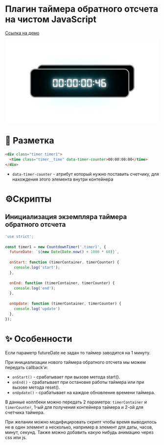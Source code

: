 # Плагин таймера обратного отсчета на чистом JavaScript
[Cсылка на демо](https://eduardvorsin.github.io/countdown-timer/index.html)

![таймер обратного отсчета](./images/countdown-timer.jpg)

# 🧱 Разметка
```html
<div class="timer timer1">
  <time class="timer__time" data-timer-counter>00:00:00:00</time>
</div>
```

- `data-timer-counter` - атрибут который нужно поставить счетчику, для нахождения этого элемента внутри контейнера

# ⚙️Cкрипты
## Инициализация экземпляра таймера обратного отсчета
```javascript
'use strict';

const timer1 = new CountdownTimer('.timer1', {
  futureDate: `${new Date(Date.now() + 1000 * 60)}`,

  onStart: function (timerContainer, timerCounter) {
    console.log('start');
  },

  onEnd: function (timerContainer, timerCounter) {
    console.log('end');
  },

  onUpdate: function (timerContainer, timerCounter) {
    console.log('update')
  },
});
```
# ✨ Особенности
Если параметр futureDate не задан то таймер заводится на 1 минуту.

При инициализации нового таймера обратного отсчета мы можем передать callback'и:
- `onStart()` - срабатывает при вызове метода start().
- `onEnd()` - срабатывает при остановке работы таймера или при вызове метода reset().
- `onUpdate()` - срабатывает на каждое обновление времени таймера.

В данные коллбеки можно передать 2 параметра: `timerContainer` и `timerCounter`, 1-ый для получения контейнера таймера и 2-ой для счетчика таймера.

При желании можно модифицировать скрипт чтобы время выводилось не в один элемент а несколько, например в элемент для даты, часов, минут, секунд. Также можно добавить какую нибудь анимацию через css или js.
